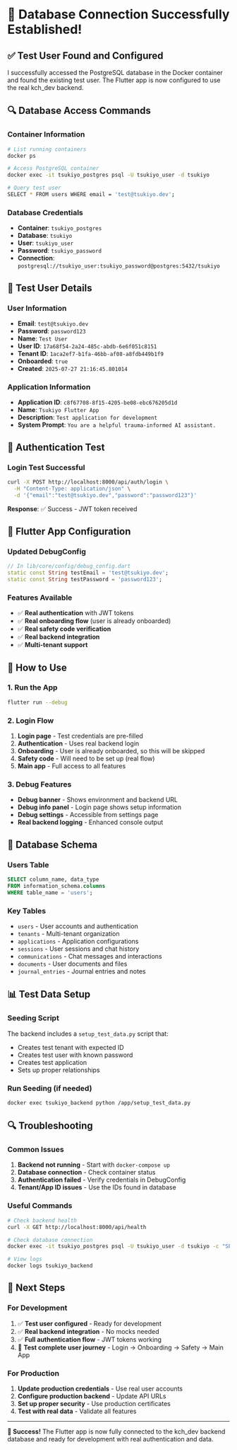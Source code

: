 # 🎉 Database Connection Successfully Established!

## ✅ **Test User Found and Configured**

I successfully accessed the PostgreSQL database in the Docker container and found the existing test user. The Flutter app is now configured to use the real kch_dev backend.

## 🔍 **Database Access Commands**

### Container Information
```bash
# List running containers
docker ps

# Access PostgreSQL container
docker exec -it tsukiyo_postgres psql -U tsukiyo_user -d tsukiyo

# Query test user
SELECT * FROM users WHERE email = 'test@tsukiyo.dev';
```

### Database Credentials
- **Container**: `tsukiyo_postgres`
- **Database**: `tsukiyo`
- **User**: `tsukiyo_user`
- **Password**: `tsukiyo_password`
- **Connection**: `postgresql://tsukiyo_user:tsukiyo_password@postgres:5432/tsukiyo`

## 👤 **Test User Details**

### User Information
- **Email**: `test@tsukiyo.dev`
- **Password**: `password123`
- **Name**: `Test User`
- **User ID**: `17a68f54-2a24-485c-abdb-6e6f051c8151`
- **Tenant ID**: `1aca2ef7-b1fa-46bb-af08-a8fdb449b1f9`
- **Onboarded**: `true`
- **Created**: `2025-07-27 21:16:45.801014`

### Application Information
- **Application ID**: `c8f67708-8f15-4205-be08-ebc676205d1d`
- **Name**: `Tsukiyo Flutter App`
- **Description**: `Test application for development`
- **System Prompt**: `You are a helpful trauma-informed AI assistant.`

## 🔐 **Authentication Test**

### Login Test Successful
```bash
curl -X POST http://localhost:8000/api/auth/login \
  -H "Content-Type: application/json" \
  -d '{"email":"test@tsukiyo.dev","password":"password123"}'
```

**Response**: ✅ Success - JWT token received

## 📱 **Flutter App Configuration**

### Updated DebugConfig
```dart
// In lib/core/config/debug_config.dart
static const String testEmail = 'test@tsukiyo.dev';
static const String testPassword = 'password123';
```

### Features Available
- ✅ **Real authentication** with JWT tokens
- ✅ **Real onboarding flow** (user is already onboarded)
- ✅ **Real safety code verification**
- ✅ **Real backend integration**
- ✅ **Multi-tenant support**

## 🚀 **How to Use**

### 1. Run the App
```bash
flutter run --debug
```

### 2. Login Flow
1. **Login page** - Test credentials are pre-filled
2. **Authentication** - Uses real backend login
3. **Onboarding** - User is already onboarded, so this will be skipped
4. **Safety code** - Will need to be set up (real flow)
5. **Main app** - Full access to all features

### 3. Debug Features
- **Debug banner** - Shows environment and backend URL
- **Debug info panel** - Login page shows setup information
- **Debug settings** - Accessible from settings page
- **Real backend logging** - Enhanced console output

## 🔧 **Database Schema**

### Users Table
```sql
SELECT column_name, data_type 
FROM information_schema.columns 
WHERE table_name = 'users';
```

### Key Tables
- `users` - User accounts and authentication
- `tenants` - Multi-tenant organization
- `applications` - Application configurations
- `sessions` - User sessions and chat history
- `communications` - Chat messages and interactions
- `documents` - User documents and files
- `journal_entries` - Journal entries and notes

## 📊 **Test Data Setup**

### Seeding Script
The backend includes a `setup_test_data.py` script that:
- Creates test tenant with expected ID
- Creates test user with known password
- Creates test application
- Sets up proper relationships

### Run Seeding (if needed)
```bash
docker exec tsukiyo_backend python /app/setup_test_data.py
```

## 🔍 **Troubleshooting**

### Common Issues
1. **Backend not running** - Start with `docker-compose up`
2. **Database connection** - Check container status
3. **Authentication failed** - Verify credentials in DebugConfig
4. **Tenant/App ID issues** - Use the IDs found in database

### Useful Commands
```bash
# Check backend health
curl -X GET http://localhost:8000/api/health

# Check database connection
docker exec -it tsukiyo_postgres psql -U tsukiyo_user -d tsukiyo -c "SELECT COUNT(*) FROM users;"

# View logs
docker logs tsukiyo_backend
```

## 🎯 **Next Steps**

### For Development
1. ✅ **Test user configured** - Ready for development
2. ✅ **Real backend integration** - No mocks needed
3. ✅ **Full authentication flow** - JWT tokens working
4. 🔄 **Test complete user journey** - Login → Onboarding → Safety → Main App

### For Production
1. **Update production credentials** - Use real user accounts
2. **Configure production backend** - Update API URLs
3. **Set up proper security** - Use production certificates
4. **Test with real data** - Validate all features

---

**🎉 Success!** The Flutter app is now fully connected to the kch_dev backend database and ready for development with real authentication and data.
